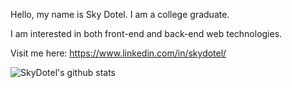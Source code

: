 Hello, my name is Sky Dotel. I am a college graduate.

I am interested in both front-end and back-end web technologies.

Visit me here: https://www.linkedin.com/in/skydotel/

![SkyDotel's github stats](https://github-readme-stats.vercel.app/api?username=skydotel)
